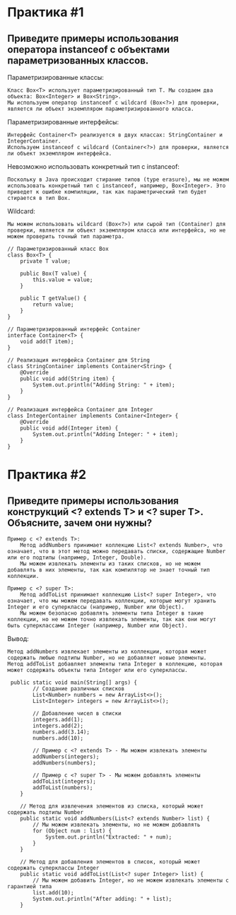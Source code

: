 # Практика #1
## Приведите примеры использования оператора instanceof с объектами параметризованных классов.

Параметризированные классы:

    Класс Box<T> использует параметризированный тип T. Мы создаем два объекта: Box<Integer> и Box<String>.
    Мы используем оператор instanceof с wildcard (Box<?>) для проверки, является ли объект экземпляром параметризированного класса.

Параметризированные интерфейсы:

    Интерфейс Container<T> реализуется в двух классах: StringContainer и IntegerContainer.
    Используем instanceof с wildcard (Container<?>) для проверки, является ли объект экземпляром интерфейса.

Невозможно использовать конкретный тип с instanceof:

    Поскольку в Java происходит стирание типов (type erasure), мы не можем использовать конкретный тип с instanceof, например, Box<Integer>. Это приведет к ошибке компиляции, так как параметрический тип будет стирается в тип Box.

Wildcard:

    Мы можем использовать wildcard (Box<?>) или сырой тип (Container) для проверки, является ли объект экземпляром класса или интерфейса, но не можем проверить точный тип параметра.

```
// Параметризированный класс Box
class Box<T> {
    private T value;

    public Box(T value) {
        this.value = value;
    }

    public T getValue() {
        return value;
    }
}

// Параметризированный интерфейс Container
interface Container<T> {
    void add(T item);
}

// Реализация интерфейса Container для String
class StringContainer implements Container<String> {
    @Override
    public void add(String item) {
        System.out.println("Adding String: " + item);
    }
}

// Реализация интерфейса Container для Integer
class IntegerContainer implements Container<Integer> {
    @Override
    public void add(Integer item) {
        System.out.println("Adding Integer: " + item);
    }
}
```

# Практика #2
## Приведите примеры использования конструкций <? extends T> и <? super T>. Объясните, зачем они нужны?

    Пример с <? extends T>:
        Метод addNumbers принимает коллекцию List<? extends Number>, что означает, что в этот метод можно передавать списки, содержащие Number или его подтипы (например, Integer, Double).
        Мы можем извлекать элементы из таких списков, но не можем добавлять в них элементы, так как компилятор не знает точный тип коллекции.

    Пример с <? super T>:
        Метод addToList принимает коллекцию List<? super Integer>, что означает, что мы можем передавать коллекции, которые могут хранить Integer и его суперклассы (например, Number или Object).
        Мы можем безопасно добавлять элементы типа Integer в такие коллекции, но не можем точно извлекать элементы, так как они могут быть суперклассами Integer (например, Number или Object).

Вывод:

    Метод addNumbers извлекает элементы из коллекции, которая может содержать любые подтипы Number, но не добавляет новые элементы.
    Метод addToList добавляет элементы типа Integer в коллекцию, которая может содержать объекты типа Integer или его суперклассы.

```
 public static void main(String[] args) {
        // Создание различных списков
        List<Number> numbers = new ArrayList<>();
        List<Integer> integers = new ArrayList<>();
        
        // Добавление чисел в списки
        integers.add(1);
        integers.add(2);
        numbers.add(3.14);
        numbers.add(10);
        
        // Пример с <? extends T> - Мы можем извлекать элементы
        addNumbers(integers);
        addNumbers(numbers);
        
        // Пример с <? super T> - Мы можем добавлять элементы
        addToList(integers);
        addToList(numbers);
    }

    // Метод для извлечения элементов из списка, который может содержать подтипы Number
    public static void addNumbers(List<? extends Number> list) {
        // Мы можем извлекать элементы, но не можем добавлять
        for (Object num : list) {
            System.out.println("Extracted: " + num);
        }
    }

    // Метод для добавления элементов в список, который может содержать суперклассы Integer
    public static void addToList(List<? super Integer> list) {
        // Мы можем добавить Integer, но не можем извлекать элементы с гарантией типа
        list.add(10);
        System.out.println("After adding: " + list);
    }
```